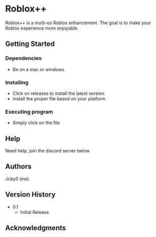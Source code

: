 # Roblox++

Roblox++ is a multi-os Roblox enhancement.  The goal is to make your Roblox experience more enjoyable.

## Getting Started

### Dependencies

* Be on a mac or windows.

### Installing

* Click on releases to install the latest version.
* Install the proper file based on your platform.

### Executing program

* Simply click on the file

## Help

Need help, join the discord server below

## Authors

Jcby0 (me)

## Version History

* 0.1
    * Initial Release

## Acknowledgments
